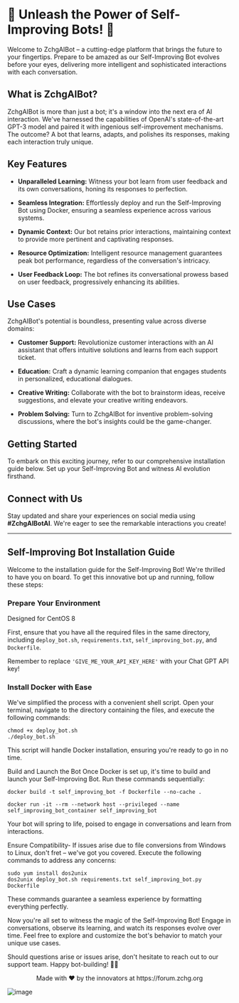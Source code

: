 # 🌟 Unleash the Power of Self-Improving Bots! 🚀

Welcome to ZchgAIBot – a cutting-edge platform that brings the future to your fingertips. Prepare to be amazed as our Self-Improving Bot evolves before your eyes, delivering more intelligent and sophisticated interactions with each conversation.

## What is ZchgAIBot?

ZchgAIBot is more than just a bot; it's a window into the next era of AI interaction. We've harnessed the capabilities of OpenAI's state-of-the-art GPT-3 model and paired it with ingenious self-improvement mechanisms. The outcome? A bot that learns, adapts, and polishes its responses, making each interaction truly unique.

## Key Features

- **Unparalleled Learning:** Witness your bot learn from user feedback and its own conversations, honing its responses to perfection.
  
- **Seamless Integration:** Effortlessly deploy and run the Self-Improving Bot using Docker, ensuring a seamless experience across various systems.

- **Dynamic Context:** Our bot retains prior interactions, maintaining context to provide more pertinent and captivating responses.

- **Resource Optimization:** Intelligent resource management guarantees peak bot performance, regardless of the conversation's intricacy.

- **User Feedback Loop:** The bot refines its conversational prowess based on user feedback, progressively enhancing its abilities.

## Use Cases

ZchgAIBot's potential is boundless, presenting value across diverse domains:

- **Customer Support:** Revolutionize customer interactions with an AI assistant that offers intuitive solutions and learns from each support ticket.

- **Education:** Craft a dynamic learning companion that engages students in personalized, educational dialogues.

- **Creative Writing:** Collaborate with the bot to brainstorm ideas, receive suggestions, and elevate your creative writing endeavors.

- **Problem Solving:** Turn to ZchgAIBot for inventive problem-solving discussions, where the bot's insights could be the game-changer.

## Getting Started

To embark on this exciting journey, refer to our comprehensive installation guide below. Set up your Self-Improving Bot and witness AI evolution firsthand.

## Connect with Us

Stay updated and share your experiences on social media using **#ZchgAIBotAI**. We're eager to see the remarkable interactions you create!

---

## Self-Improving Bot Installation Guide

Welcome to the installation guide for the Self-Improving Bot! We're thrilled to have you on board. To get this innovative bot up and running, follow these steps:

### Prepare Your Environment

Designed for CentOS 8

First, ensure that you have all the required files in the same directory, including `deploy_bot.sh`, `requirements.txt`, `self_improving_bot.py`, and `Dockerfile`.

Remember to replace `'GIVE_ME_YOUR_API_KEY_HERE'` with your Chat GPT API key!

### Install Docker with Ease

We've simplified the process with a convenient shell script. Open your terminal, navigate to the directory containing the files, and execute the following commands:

```shell
chmod +x deploy_bot.sh
./deploy_bot.sh
```
This script will handle Docker installation, ensuring you're ready to go in no time.

Build and Launch the Bot
Once Docker is set up, it's time to build and launch your Self-Improving Bot. Run these commands sequentially:

```shell
docker build -t self_improving_bot -f Dockerfile --no-cache .
```

```shell
docker run -it --rm --network host --privileged --name self_improving_bot_container self_improving_bot
```

Your bot will spring to life, poised to engage in conversations and learn from interactions.

Ensure Compatibility-
If issues arise due to file conversions from Windows to Linux, don't fret – we've got you covered. Execute the following commands to address any concerns:

```shell
sudo yum install dos2unix
dos2unix deploy_bot.sh requirements.txt self_improving_bot.py Dockerfile
```

These commands guarantee a seamless experience by formatting everything perfectly.

Now you're all set to witness the magic of the Self-Improving Bot! Engage in conversations, observe its learning, and watch its responses evolve over time. Feel free to explore and customize the bot's behavior to match your unique use cases.

Should questions arise or issues arise, don't hesitate to reach out to our support team. Happy bot-building! 🤖🌟

<p align="center">
  Made with ❤️ by the innovators at https://forum.zchg.org
</p>

![image](https://github.com/ZCHGorg/ChatAI/assets/24325826/04302ee3-0617-4272-a072-8ce6267488a0)

